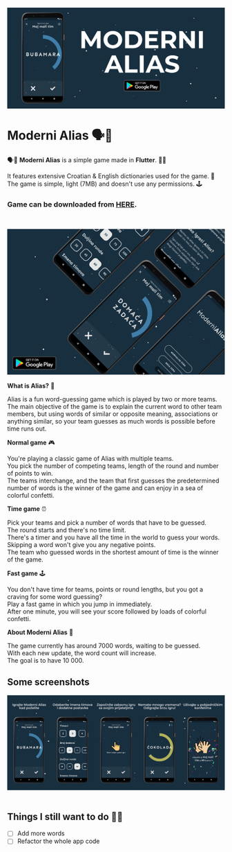 ![Header](https://raw.githubusercontent.com/jokilic/moderni_alias/master/screenshots/header-wide.png)

# Moderni Alias 🗣️💬

🗣️💬 **Moderni Alias** is a simple game made in **Flutter**. 👨‍💻

It features extensive Croatian & English dictionaries used for the game. 📖\
The game is simple, light (7MB) and doesn't use any permissions. 🕹️

### Game can be downloaded from [HERE](https://play.google.com/store/apps/details?id=com.josipkilic.modernialias).
&nbsp;

![Multi](https://raw.githubusercontent.com/jokilic/moderni_alias/master/screenshots/multi.png)

**What is Alias?** 🤔

Alias is a fun word-guessing game which is played by two or more teams.\
The main objective of the game is to explain the current word to other team members, but using words of similar or opposite meaning, associations or anything similar, so your team guesses as much words is possible before time runs out.


**Normal game** 🎮

You're playing a classic game of Alias with multiple teams.\
You pick the number of competing teams, length of the round and number of points to win.\
The teams interchange, and the team that first guesses the predetermined number of words is the winner of the game and can enjoy in a sea of colorful confetti.

**Time game** ⏰

Pick your teams and pick a number of words that have to be guessed.\
The round starts and there's no time limit. \
There's a timer and you have all the time in the world to guess your words.\
Skipping a word won't give you any negative points.\
The team who guessed words in the shortest amount of time is the winner of the game.

**Fast game** 🕹️

You don't have time for teams, points or round lengths, but you got a craving for some word guessing?\
Play a fast game in which you jump in immediately.\
After one minute, you will see your score followed by loads of colorful confetti.


**About Moderni Alias** 🧩

The game currently has around 7000 words, waiting to be guessed.\
With each new update, the word count will increase.\
The goal is to have 10 000.

## Some screenshots

![play](https://raw.githubusercontent.com/jokilic/moderni_alias/master/screenshots/play.png)
&nbsp;

## Things I still want to do 👷‍♂️

- [ ] Add more words
- [ ] Refactor the whole app code
